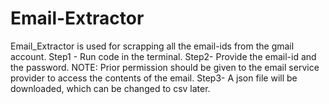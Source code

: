 # Email-Extractor

Email_Extractor is used for scrapping all the email-ids from the gmail account. 
Step1 - Run code in the terminal. 
Step2- Provide the email-id and the password. NOTE: Prior permission should be given to the email service provider to access the contents of the email. 
Step3- A json file will be downloaded, which can be changed to csv later.
